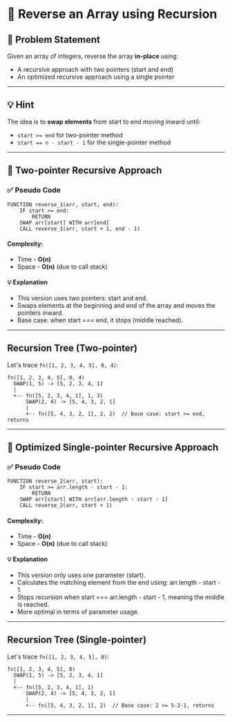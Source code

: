 # 🔁 Reverse an Array using Recursion

## 🧩 Problem Statement
Given an array of integers, reverse the array **in-place** using:
- A recursive approach with two pointers (start and end)
- An optimized recursive approach using a single pointer

---

## 💡 Hint

The idea is to **swap elements** from start to end moving inward until:
- `start >= end` for two-pointer method
- `start == n - start - 1` for the single-pointer method

---

## 📌 Two-pointer Recursive Approach

### ✅ Pseudo Code
```plaintext
FUNCTION reverse_1(arr, start, end):
    IF start >= end:
        RETURN
    SWAP arr[start] WITH arr[end]
    CALL reverse_1(arr, start + 1, end - 1)
```
#### Complexity:
- Time - **O(n)**
- Space - **O(n)** (due to call stack)
#### 💡 Explanation
- This version uses two pointers: start and end.
- Swaps elements at the beginning and end of the array and moves the pointers inward.
- Base case: when start === end, it stops (middle reached).

---

## Recursion Tree (Two-pointer)

Let's trace `fn([1, 2, 3, 4, 5], 0, 4)`:
```plaintext
fn([1, 2, 3, 4, 5], 0, 4)
  SWAP(1, 5) -> [5, 2, 3, 4, 1]
  |
  +-- fn([5, 2, 3, 4, 1], 1, 3)
      SWAP(2, 4) -> [5, 4, 3, 2, 1]
      |
      +-- fn([5, 4, 3, 2, 1], 2, 2)  // Base case: start >= end, returns
```
---

## 📌 Optimized Single-pointer Recursive Approach

### ✅ Pseudo Code
```plaintext
FUNCTION reverse_2(arr, start):
    IF start >= arr.length - start - 1:
        RETURN
    SWAP arr[start] WITH arr[arr.length - start - 1]
    CALL reverse_2(arr, start + 1)
```
#### Complexity:
- Time - **O(n)**
- Space - **O(n)** (due to call stack)
#### 💡 Explanation
- This version only uses one parameter (start).
- Calculates the matching element from the end using: arr.length - start - 1.
- Stops recursion when start === arr.length - start - 1, meaning the middle is reached.
- More optimal in terms of parameter usage.

---

## Recursion Tree (Single-pointer)

Let's trace `fn([1, 2, 3, 4, 5], 0)`:
```plaintext
fn([1, 2, 3, 4, 5], 0)
  SWAP(1, 5) -> [5, 2, 3, 4, 1]
  |
  +-- fn([5, 2, 3, 4, 1], 1)
      SWAP(2, 4) -> [5, 4, 3, 2, 1]
      |
      +-- fn([5, 4, 3, 2, 1], 2)  // Base case: 2 >= 5-2-1, returns
```
---